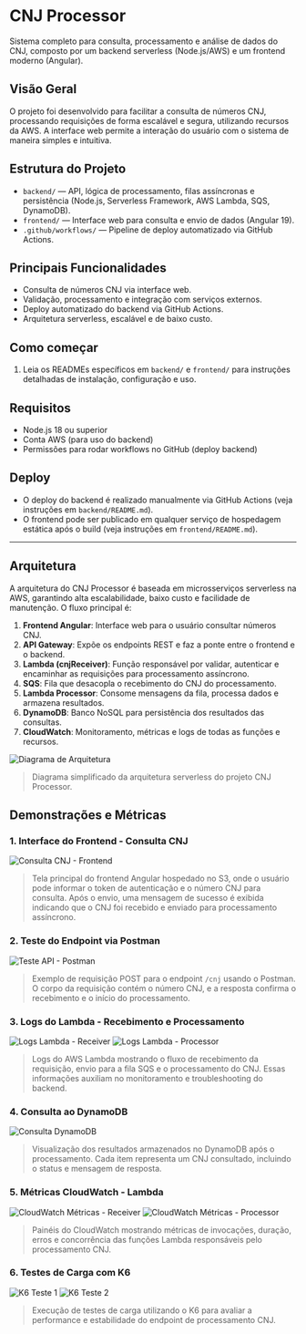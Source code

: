 # CNJ Processor

Sistema completo para consulta, processamento e análise de dados do CNJ, composto por um backend serverless (Node.js/AWS) e um frontend moderno (Angular).

## Visão Geral

O projeto foi desenvolvido para facilitar a consulta de números CNJ, processando requisições de forma escalável e segura, utilizando recursos da AWS. A interface web permite a interação do usuário com o sistema de maneira simples e intuitiva.

## Estrutura do Projeto

- `backend/` — API, lógica de processamento, filas assíncronas e persistência (Node.js, Serverless Framework, AWS Lambda, SQS, DynamoDB).
- `frontend/` — Interface web para consulta e envio de dados (Angular 19).
- `.github/workflows/` — Pipeline de deploy automatizado via GitHub Actions.

## Principais Funcionalidades

- Consulta de números CNJ via interface web.
- Validação, processamento e integração com serviços externos.
- Deploy automatizado do backend via GitHub Actions.
- Arquitetura serverless, escalável e de baixo custo.

## Como começar

1. Leia os READMEs específicos em `backend/` e `frontend/` para instruções detalhadas de instalação, configuração e uso.

## Requisitos

- Node.js 18 ou superior
- Conta AWS (para uso do backend)
- Permissões para rodar workflows no GitHub (deploy backend)

## Deploy

- O deploy do backend é realizado manualmente via GitHub Actions (veja instruções em `backend/README.md`).
- O frontend pode ser publicado em qualquer serviço de hospedagem estática após o build (veja instruções em `frontend/README.md`).

---

## Arquitetura

A arquitetura do CNJ Processor é baseada em microsserviços serverless na AWS, garantindo alta escalabilidade, baixo custo e facilidade de manutenção. O fluxo principal é:

1. **Frontend Angular**: Interface web para o usuário consultar números CNJ.
2. **API Gateway**: Expõe os endpoints REST e faz a ponte entre o frontend e o backend.
3. **Lambda (cnjReceiver)**: Função responsável por validar, autenticar e encaminhar as requisições para processamento assíncrono.
4. **SQS**: Fila que desacopla o recebimento do CNJ do processamento.
5. **Lambda Processor**: Consome mensagens da fila, processa dados e armazena resultados.
6. **DynamoDB**: Banco NoSQL para persistência dos resultados das consultas.
7. **CloudWatch**: Monitoramento, métricas e logs de todas as funções e recursos.

![Diagrama de Arquitetura](https://imgur.com/wSXfpMi.png)
> Diagrama simplificado da arquitetura serverless do projeto CNJ Processor.

## Demonstrações e Métricas

### 1. Interface do Frontend - Consulta CNJ

![Consulta CNJ - Frontend](https://imgur.com/aaffHM8.png)
> Tela principal do frontend Angular hospedado no S3, onde o usuário pode informar o token de autenticação e o número CNJ para consulta. Após o envio, uma mensagem de sucesso é exibida indicando que o CNJ foi recebido e enviado para processamento assíncrono.

### 2. Teste do Endpoint via Postman

![Teste API - Postman](https://imgur.com/NSUKHhV.png)
> Exemplo de requisição POST para o endpoint `/cnj` usando o Postman. O corpo da requisição contém o número CNJ, e a resposta confirma o recebimento e o início do processamento.

### 3. Logs do Lambda - Recebimento e Processamento

![Logs Lambda - Receiver](https://imgur.com/UjIKxLQ.png)
![Logs Lambda - Processor](https://imgur.com/7TvY5Li.png)
> Logs do AWS Lambda mostrando o fluxo de recebimento da requisição, envio para a fila SQS e o processamento do CNJ. Essas informações auxiliam no monitoramento e troubleshooting do backend.

### 4. Consulta ao DynamoDB

![Consulta DynamoDB](https://imgur.com/vecGHZH.png)
> Visualização dos resultados armazenados no DynamoDB após o processamento. Cada item representa um CNJ consultado, incluindo o status e mensagem de resposta.

### 5. Métricas CloudWatch - Lambda

![CloudWatch Métricas - Receiver](https://imgur.com/jXlH15C.png)
![CloudWatch Métricas - Processor](https://imgur.com/4YKfJXw.png)
> Painéis do CloudWatch mostrando métricas de invocações, duração, erros e concorrência das funções Lambda responsáveis pelo processamento CNJ.

### 6. Testes de Carga com K6

![K6 Teste 1](https://imgur.com/3ROx1gF.png)
![K6 Teste 2](https://imgur.com/kwh7cpw.png)
> Execução de testes de carga utilizando o K6 para avaliar a performance e estabilidade do endpoint de processamento CNJ.
